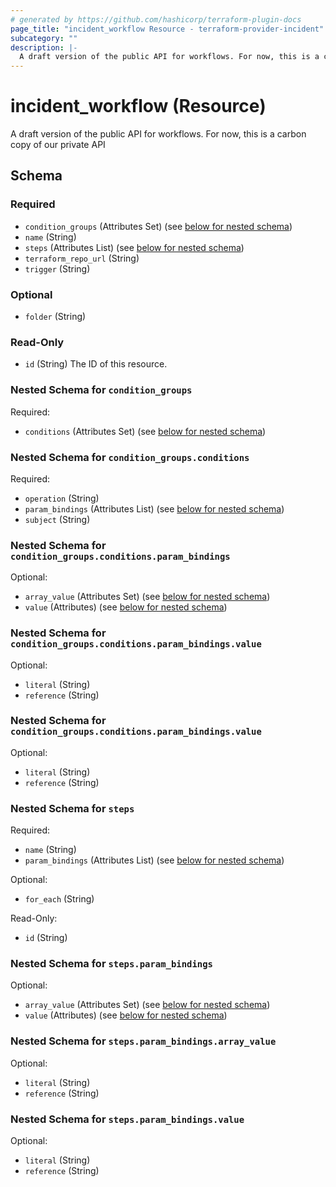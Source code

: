 ```yaml
---
# generated by https://github.com/hashicorp/terraform-plugin-docs
page_title: "incident_workflow Resource - terraform-provider-incident"
subcategory: ""
description: |-
  A draft version of the public API for workflows. For now, this is a carbon copy of our private API
---
```


# incident_workflow (Resource)

A draft version of the public API for workflows. For now, this is a carbon copy of our private API



<!-- schema generated by tfplugindocs -->
## Schema

### Required

- `condition_groups` (Attributes Set) (see [below for nested schema](#nestedatt--condition_groups))
- `name` (String)
- `steps` (Attributes List) (see [below for nested schema](#nestedatt--steps))
- `terraform_repo_url` (String)
- `trigger` (String)

### Optional

- `folder` (String)

### Read-Only

- `id` (String) The ID of this resource.

<a id="nestedatt--condition_groups"></a>
### Nested Schema for `condition_groups`

Required:

- `conditions` (Attributes Set) (see [below for nested schema](#nestedatt--condition_groups--conditions))

<a id="nestedatt--condition_groups--conditions"></a>
### Nested Schema for `condition_groups.conditions`

Required:

- `operation` (String)
- `param_bindings` (Attributes List) (see [below for nested schema](#nestedatt--condition_groups--conditions--param_bindings))
- `subject` (String)

<a id="nestedatt--condition_groups--conditions--param_bindings"></a>
### Nested Schema for `condition_groups.conditions.param_bindings`

Optional:

- `array_value` (Attributes Set) (see [below for nested schema](#nestedatt--condition_groups--conditions--param_bindings--array_value))
- `value` (Attributes) (see [below for nested schema](#nestedatt--condition_groups--conditions--param_bindings--value))

<a id="nestedatt--condition_groups--conditions--param_bindings--array_value"></a>
### Nested Schema for `condition_groups.conditions.param_bindings.value`

Optional:

- `literal` (String)
- `reference` (String)


<a id="nestedatt--condition_groups--conditions--param_bindings--value"></a>
### Nested Schema for `condition_groups.conditions.param_bindings.value`

Optional:

- `literal` (String)
- `reference` (String)





<a id="nestedatt--steps"></a>
### Nested Schema for `steps`

Required:

- `name` (String)
- `param_bindings` (Attributes List) (see [below for nested schema](#nestedatt--steps--param_bindings))

Optional:

- `for_each` (String)

Read-Only:

- `id` (String)

<a id="nestedatt--steps--param_bindings"></a>
### Nested Schema for `steps.param_bindings`

Optional:

- `array_value` (Attributes Set) (see [below for nested schema](#nestedatt--steps--param_bindings--array_value))
- `value` (Attributes) (see [below for nested schema](#nestedatt--steps--param_bindings--value))

<a id="nestedatt--steps--param_bindings--array_value"></a>
### Nested Schema for `steps.param_bindings.array_value`

Optional:

- `literal` (String)
- `reference` (String)


<a id="nestedatt--steps--param_bindings--value"></a>
### Nested Schema for `steps.param_bindings.value`

Optional:

- `literal` (String)
- `reference` (String)


